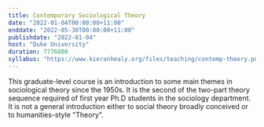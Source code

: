 ```yaml
---
title: Contemporary Sociological Theory
date: "2022-01-04T00:00:00+11:00"
enddate: "2022-05-30T00:00:00+11:00"
publishdate: "2022-01-04"
host: "Duke University"
duration: 7776000
syllabus: "https://www.kieranhealy.org/files/teaching/contemp-theory.pdf"
---
```


This graduate-level course is an introduction to some main themes
in sociological theory since the 1950s. It is the second of the
two-part theory sequence required of first year Ph.D students in the
sociology department. It is not a general introduction either to
social theory broadly conceived or to humanities-style "Theory". 

<!--more-->


